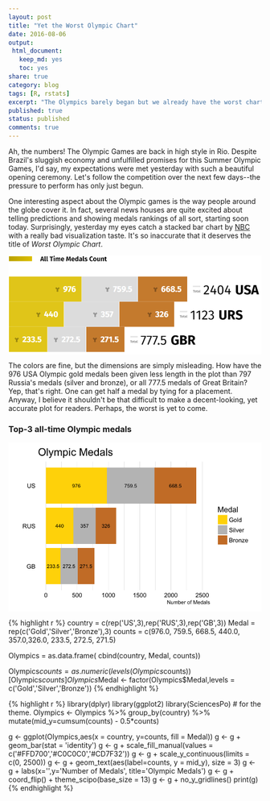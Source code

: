 ```yaml
---
layout: post
title: "Yet the Worst Olympic Chart"
date: 2016-08-06
output:
 html_document: 
   keep_md: yes
   toc: yes
share: true
category: blog
tags: [R, rstats]
excerpt: "The Olympics barely began but we already have the worst chart winner."
published: true
status: published
comments: true
---
```




Ah, the numbers! The Olympic Games are back in high style in Rio. Despite Brazil's sluggish economy and unfulfilled promises for this Summer Olympic Games, I'd say, my expectations were met yesterday with such a beautiful opening ceremony. Let's follow the competition over the next few days--the pressure to perform has only just begun. 

One interesting aspect about the Olympic games is the way people around the globe cover it. In fact, several news houses are quite excited about telling predictions and showing medals rankings of all sort, starting soon today. Surprisingly, yesterday my eyes catch a stacked bar chart by [NBC](http://www.nbcolympics.com/) with a really bad visualization taste. It's so inaccurate that it deserves the title of *Worst Olympic Chart*. 

<img src="/img/08-06-2016-yet-the-worst-olympic-chart/NBC-olympic-medals.PNG" title="center" alt="center" style="display: block; margin: auto;" />

The colors are fine, but the dimensions are simply misleading. How have the 976 USA Olympic gold medals been given less length in the plot than  797 Russia's medals (silver and bronze), or all 777.5 medals of Great Britain? Yep, that's right. One can get half a medal by tying for a placement. Anyway, I believe it shouldn't be that difficult to make a decent-looking, yet accurate plot for readers. Perhaps, the worst is yet to come.

### Top-3 all-time Olympic medals 

<img src="/img/08-06-2016-yet-the-worst-olympic-chart/unnamed-chunk-2-1.png" title="center" alt="center" style="display: block; margin: auto;" />


{% highlight r %}
country = c(rep('US',3),rep('RUS',3),rep('GB',3))
Medal = rep(c('Gold','Silver','Bronze'),3)
counts = c(976.0, 759.5, 668.5, 440.0, 357.0,326.0, 233.5, 272.5, 271.5)

Olympics = as.data.frame(
  cbind(country,
        Medal,
        counts))

Olympics$counts = as.numeric(levels(Olympics$counts))[Olympics$counts]
Olympics$Medal <- factor(Olympics$Medal,levels = c('Gold','Silver','Bronze'))
{% endhighlight %}



{% highlight r %}
library(dplyr)
library(ggplot2)
library(SciencesPo) # for the theme.
Olympics <- Olympics %>% 
  group_by(country) %>% 
  mutate(mid_y=cumsum(counts) - 0.5*counts) 

g <- ggplot(Olympics,aes(x = country, y=counts, fill = Medal)) 
g <- g + geom_bar(stat = 'identity')
g <- g + scale_fill_manual(values = c('#FFD700','#C0C0C0','#CD7F32')) 
g <- g + scale_y_continuous(limits = c(0, 2500))
g <- g + geom_text(aes(label=counts, y = mid_y), size = 3)
g <- g + labs(x='',y='Number of Medals', title='Olympic Medals')
g <- g + coord_flip() + theme_scipo(base_size = 13)
g <- g + no_y_gridlines()
print(g)
{% endhighlight %}


